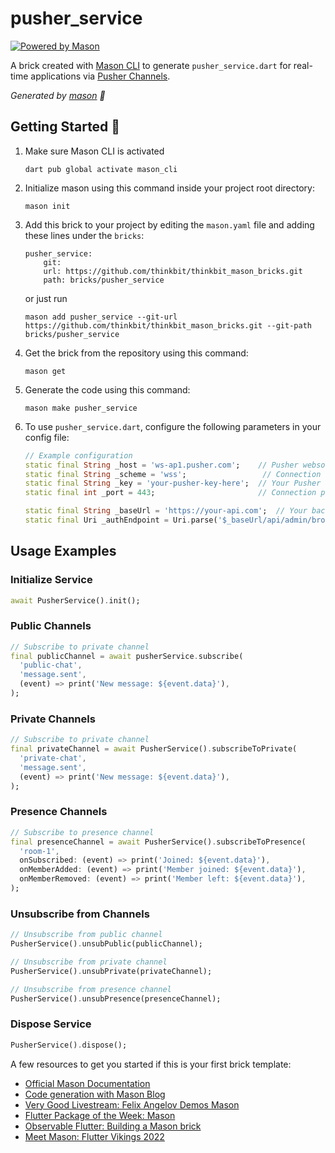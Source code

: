 # pusher_service

[![Powered by Mason](https://img.shields.io/endpoint?url=https%3A%2F%2Ftinyurl.com%2Fmason-badge)](https://github.com/felangel/mason)

A brick created with [Mason CLI][1] to generate `pusher_service.dart` for real-time applications via [Pusher Channels][9].

_Generated by [mason][1] 🧱_

## Getting Started 🚀

1. Make sure Mason CLI is activated
   ```
   dart pub global activate mason_cli
   ```
2. Initialize mason using this command inside your project root directory:
   ```
   mason init
   ```
3. Add this brick to your project by editing the `mason.yaml` file and adding these lines under the `bricks`:

   ```
   pusher_service:
       git:
       url: https://github.com/thinkbit/thinkbit_mason_bricks.git
       path: bricks/pusher_service
   ```

   or just run

   ```
   mason add pusher_service --git-url https://github.com/thinkbit/thinkbit_mason_bricks.git --git-path bricks/pusher_service
   ```

4. Get the brick from the repository using this command:
   ```
   mason get
   ```
5. Generate the code using this command:
   ```
   mason make pusher_service
   ```
6. To use `pusher_service.dart`, configure the following parameters in your config file:

   ```dart
   // Example configuration
   static final String _host = 'ws-ap1.pusher.com';    // Pusher websocket host
   static final String _scheme = 'wss';                 // Connection scheme (wss/ws)
   static final String _key = 'your-pusher-key-here';  // Your Pusher app key
   static final int _port = 443;                       // Connection port (443 for SSL)

   static final String _baseUrl = 'https://your-api.com';  // Your backend API URL
   static final Uri _authEndpoint = Uri.parse('$_baseUrl/api/admin/broadcasting/auth');
   ```

## Usage Examples

### Initialize Service

```dart
await PusherService().init();
```

### Public Channels

```dart
// Subscribe to private channel
final publicChannel = await pusherService.subscribe(
  'public-chat',
  'message.sent',
  (event) => print('New message: ${event.data}'),
);
```

### Private Channels

```dart
// Subscribe to private channel
final privateChannel = await PusherService().subscribeToPrivate(
  'private-chat',
  'message.sent',
  (event) => print('New message: ${event.data}'),
);
```

### Presence Channels

```dart
// Subscribe to presence channel
final presenceChannel = await PusherService().subscribeToPresence(
  'room-1',
  onSubscribed: (event) => print('Joined: ${event.data}'),
  onMemberAdded: (event) => print('Member joined: ${event.data}'),
  onMemberRemoved: (event) => print('Member left: ${event.data}'),
);
```

### Unsubscribe from Channels

```dart
// Unsubscribe from public channel
PusherService().unsubPublic(publicChannel);

// Unsubscribe from private channel
PusherService().unsubPrivate(privateChannel);

// Unsubscribe from presence channel
PusherService().unsubPresence(presenceChannel);
```

### Dispose Service

```dart
PusherService().dispose();
```

A few resources to get you started if this is your first brick template:

- [Official Mason Documentation][2]
- [Code generation with Mason Blog][3]
- [Very Good Livestream: Felix Angelov Demos Mason][4]
- [Flutter Package of the Week: Mason][5]
- [Observable Flutter: Building a Mason brick][6]
- [Meet Mason: Flutter Vikings 2022][7]

[1]: https://github.com/felangel/mason
[2]: https://docs.brickhub.dev
[3]: https://verygood.ventures/blog/code-generation-with-mason
[4]: https://youtu.be/G4PTjA6tpTU
[5]: https://youtu.be/qjA0JFiPMnQ
[6]: https://youtu.be/o8B1EfcUisw
[7]: https://youtu.be/LXhgiF5HiQg
[8]: https://pub.dev/packages/dart_pusher_channels
[9]: https://pusher.com/channels/
